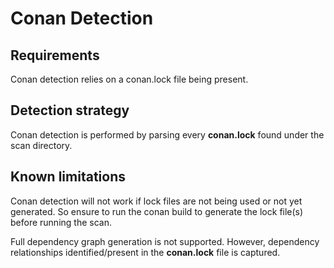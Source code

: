 # Conan Detection
## Requirements
Conan detection relies on a conan.lock file being present.

## Detection strategy
Conan detection is performed by parsing every **conan.lock** found under the scan directory.

## Known limitations
Conan detection will not work if lock files are not being used or not yet generated. So ensure to run the conan build to generate the lock file(s) before running the scan.

Full dependency graph generation is not supported. However, dependency relationships identified/present in the **conan.lock** file is captured.

